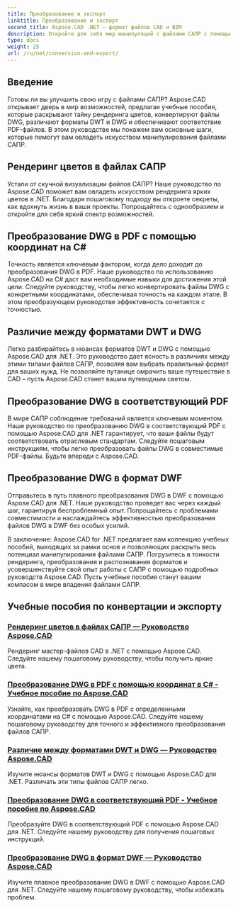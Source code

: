 ```yaml
---
title: Преобразование и экспорт
linktitle: Преобразование и экспорт
second_title: Aspose.CAD .NET — формат файлов CAD и BIM
description: Откройте для себя мир манипуляций с файлами САПР с помощью Aspose.CAD! Научитесь отображать яркие цвета и конвертировать файлы DWG. Погрузитесь в форматы DWT и DWG для получения точных результатов.
type: docs
weight: 25
url: /ru/net/conversion-and-export/
---
```



## Введение

Готовы ли вы улучшить свою игру с файлами САПР? Aspose.CAD открывает дверь в мир возможностей, предлагая учебные пособия, которые раскрывают тайну рендеринга цветов, конвертируют файлы DWG, различают форматы DWT и DWG и обеспечивают соответствие PDF-файлов. В этом руководстве мы покажем вам основные шаги, которые помогут вам овладеть искусством манипулирования файлами САПР.

## Рендеринг цветов в файлах САПР

Устали от скучной визуализации файлов САПР? Наше руководство по Aspose.CAD поможет вам овладеть искусством рендеринга ярких цветов в .NET. Благодаря пошаговому подходу вы откроете секреты, как вдохнуть жизнь в ваши проекты. Попрощайтесь с однообразием и откройте для себя яркий спектр возможностей.

## Преобразование DWG в PDF с помощью координат на C#

Точность является ключевым фактором, когда дело доходит до преобразования DWG в PDF. Наше руководство по использованию Aspose.CAD на C# даст вам необходимые навыки для достижения этой цели. Следуйте руководству, чтобы легко конвертировать файлы DWG с конкретными координатами, обеспечивая точность на каждом этапе. В этом преобразующем руководстве эффективность сочетается с точностью.

## Различие между форматами DWT и DWG

Легко разбирайтесь в нюансах форматов DWT и DWG с помощью Aspose.CAD для .NET. Это руководство дает ясность в различиях между этими типами файлов САПР, позволяя вам выбрать правильный формат для ваших нужд. Не позволяйте путанице омрачить ваше путешествие в CAD – пусть Aspose.CAD станет вашим путеводным светом.

## Преобразование DWG в соответствующий PDF

В мире САПР соблюдение требований является ключевым моментом. Наше руководство по преобразованию DWG в соответствующий PDF с помощью Aspose.CAD для .NET гарантирует, что ваши файлы будут соответствовать отраслевым стандартам. Следуйте пошаговым инструкциям, чтобы легко преобразовать файлы DWG в совместимые PDF-файлы. Будьте впереди с Aspose.CAD.

## Преобразование DWG в формат DWF

Отправьтесь в путь плавного преобразования DWG в DWF с помощью Aspose.CAD для .NET. Наше руководство проведет вас через каждый шаг, гарантируя беспроблемный опыт. Попрощайтесь с проблемами совместимости и наслаждайтесь эффективностью преобразования файлов DWG в DWF без особых усилий.

В заключение: Aspose.CAD for .NET предлагает вам коллекцию учебных пособий, выходящих за рамки основ и позволяющих раскрыть весь потенциал манипулирования файлами САПР. Погрузитесь в тонкости рендеринга, преобразования и распознавания форматов и усовершенствуйте свой опыт работы с САПР с помощью подробных руководств Aspose.CAD. Пусть учебные пособия станут вашим компасом в мире владения файлами САПР.
## Учебные пособия по конвертации и экспорту
### [Рендеринг цветов в файлах САПР — Руководство Aspose.CAD](./rendering-colors-in-cad-files/)
Рендеринг мастер-файлов CAD в .NET с помощью Aspose.CAD. Следуйте нашему пошаговому руководству, чтобы получить яркие цвета.
### [Преобразование DWG в PDF с помощью координат в C# - Учебное пособие по Aspose.CAD](./converting-dwg-to-pdf-with-coordinates/)
Узнайте, как преобразовать DWG в PDF с определенными координатами на C# с помощью Aspose.CAD. Следуйте нашему пошаговому руководству для точного и эффективного преобразования файлов САПР.
### [Различие между форматами DWT и DWG — Руководство Aspose.CAD](./distinguishing-between-dwt-and-dwg-formats/)
Изучите нюансы форматов DWT и DWG с помощью Aspose.CAD для .NET. Различать эти типы файлов САПР легко.
### [Преобразование DWG в соответствующий PDF - Учебное пособие по Aspose.CAD](./converting-dwg-to-compliance-pdf/)
Преобразуйте DWG в соответствующий PDF с помощью Aspose.CAD для .NET. Следуйте нашему руководству для получения пошаговых инструкций.
### [Преобразование DWG в формат DWF — Руководство Aspose.CAD](./converting-dwg-to-dwf/)
Изучите плавное преобразование DWG в DWF с помощью Aspose.CAD для .NET. Следуйте нашему пошаговому руководству, чтобы избежать проблем.